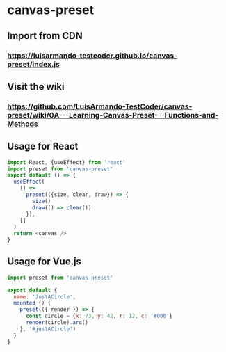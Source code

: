 # canvas-preset

## Import from CDN
### https://luisarmando-testcoder.github.io/canvas-preset/index.js

## Visit the wiki
### https://github.com/LuisArmando-TestCoder/canvas-preset/wiki/0A---Learning-Canvas-Preset---Functions-and-Methods

## Usage for React
```javascript
import React, {useEffect} from 'react'
import preset from 'canvas-preset'
export default () => {
  useEffect(
    () =>
      preset(({size, clear, draw}) => {
        size()
        draw(() => clear())
      }),
    []
  )
  return <canvas />
}
```

## Usage for Vue.js
```javascript
import preset from 'canvas-preset'

export default {
  name: 'JustACircle',
  mounted () {
    preset(({ render }) => {
      const circle = {x: 73, y: 42, r: 12, c: '#000'}
      render(circle).arc()
    }, '#justACircle')
  }
}
```
